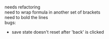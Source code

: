 needs refactoring<br>
need to wrap formula in another set of brackets<br>
need to bold the lines<br>
bugs:<br>
- save state doesn't reset after 'back' is clicked

